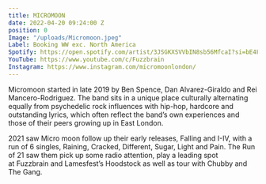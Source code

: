 ```yaml
---
title: MICROMOON
date: 2022-04-20 09:24:00 Z
position: 0
Image: "/uploads/Micromoon.jpeg"
Label: Booking WW exc. North America
Spotify: https://open.spotify.com/artist/3JSGKXSVVbIN8sb56MfcaI?si=bE4Ffp-3SuS3oWCRJIT-vQ
YouTube: https://www.youtube.com/c/Fuzzbrain
Instagram: https://www.instagram.com/micromoonlondon/
---
```


Micromoon started in late 2019 by Ben Spence, Dan Alvarez-Giraldo and Rei Mancero-Rodriguez.
The band sits in a unique place culturally alternating equally from psychedelic rock influences with
hip-hop, hardcore and outstanding lyrics, which often reflect the band’s own experiences and those of their peers growing up in East London.

2021 saw Micro moon follow up their early releases, Falling and I-IV, with a run of 6 singles, Raining, Cracked, Different, Sugar, Light and Pain. The Run of 21 saw them pick up some radio attention, play a leading spot at Fuzzbrain and Lamesfest’s Hoodstock as well as tour with Chubby and The Gang.